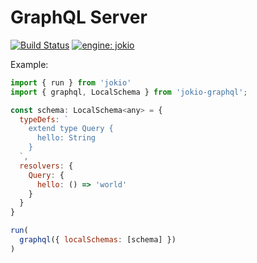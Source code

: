 # GraphQL Server
[![Build Status](https://travis-ci.org/jokio/jokio-graphql.svg?branch=master)](https://travis-ci.org/jokio/jokio-graphql)
[![engine: jokio](https://img.shields.io/badge/engine-%F0%9F%83%8F%20jokio-44cc11.svg)](https://github.com/jokio/jokio)

Example:
```js
import { run } from 'jokio'
import { graphql, LocalSchema } from 'jokio-graphql';

const schema: LocalSchema<any> = {
  typeDefs: `
    extend type Query {
      hello: String
    }
  `,
  resolvers: {
    Query: {
      hello: () => 'world'
    }
  }
}

run(
  graphql({ localSchemas: [schema] })
)
```
